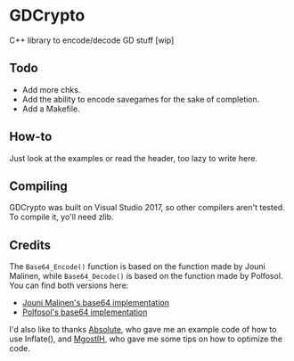 # GDCrypto
C++ library to encode/decode GD stuff [wip]
## Todo
* Add more chks.
* Add the ability to encode savegames for the sake of completion.
* Add a Makefile.
## How-to
Just look at the examples or read the header, too lazy to write here.
## Compiling
GDCrypto was built on Visual Studio 2017, so other compilers aren't tested. To compile it, yo'll need zlib.
## Credits
The `Base64_Encode()` function is based on the function made by Jouni Malinen, while `Base64_Decode()` is based on the function made by Polfosol. You can find both versions here:

* [Jouni Malinen's base64 implementation](http://web.mit.edu/freebsd/head/contrib/wpa/src/utils/base64.c)
* [Polfosol's base64 implementation](https://stackoverflow.com/a/37109258)

 I'd also like to thanks [Absolute](https://github.com/absoIute), who gave me an example code of how to use Inflate(), and [MgostIH](https://github.com/mgostIH), who gave me some tips on how to optimize the code.
